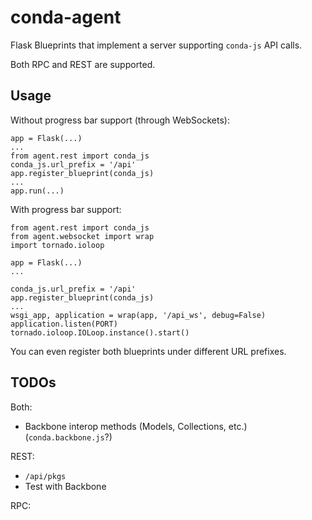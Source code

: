 # conda-agent

Flask Blueprints that implement a server supporting `conda-js` API calls.

Both RPC and REST are supported.

## Usage

Without progress bar support (through WebSockets):

    app = Flask(...)
    ...
    from agent.rest import conda_js
    conda_js.url_prefix = '/api'
    app.register_blueprint(conda_js)
    ...
    app.run(...)

With progress bar support:

    from agent.rest import conda_js
    from agent.websocket import wrap
    import tornado.ioloop

    app = Flask(...)
    ...
    
    conda_js.url_prefix = '/api'
    app.register_blueprint(conda_js)
    ...
    wsgi_app, application = wrap(app, '/api_ws', debug=False)
    application.listen(PORT)
    tornado.ioloop.IOLoop.instance().start()

You can even register both blueprints under different URL prefixes.

## TODOs

Both:

- Backbone interop methods (Models, Collections, etc.) (`conda.backbone.js`?)

REST:

- `/api/pkgs`
- Test with Backbone

RPC:
